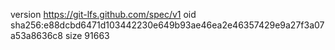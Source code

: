 version https://git-lfs.github.com/spec/v1
oid sha256:e88dcbd6471d103442230e649b93ae46ea2e46357429e9a27f3a07a53a8636c8
size 91663
